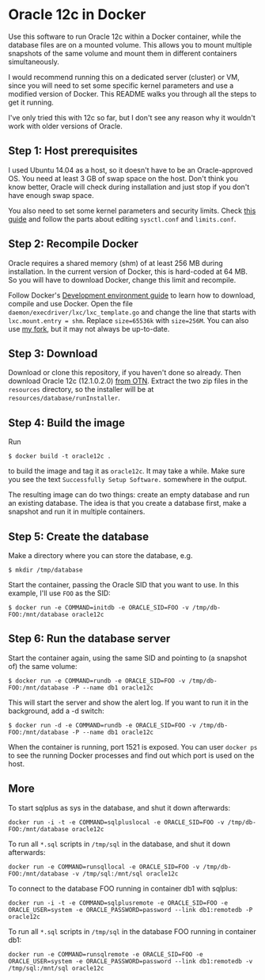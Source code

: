 Oracle 12c in Docker
====================

Use this software to run Oracle 12c within a Docker container, while the
database files are on a mounted volume. This allows you to mount multiple
snapshots of the same volume and mount them in different containers
simultaneously.

I would recommend running this on a dedicated server (cluster) or VM,
since you will need to set some specific kernel parameters and use a
modified version of Docker. This README walks you through all the steps
to get it running.

I've only tried this with 12c so far, but I don't see any reason why it
wouldn't work with older versions of Oracle.

## Step 1: Host prerequisites

I used Ubuntu 14.04 as a host, so it doesn't have to be an Oracle-approved
OS. You need at least 3 GB of swap space on the host. Don't think you know
better, Oracle will check during installation and just stop if you don't
have enough swap space.

You also need to set some kernel parameters and security limits. Check
[this guide](http://gemsofprogramming.wordpress.com/2013/09/19/installing-oracle-12c-on-ubuntu-12-04-64-bit-a-hard-journey-but-its-worth-it/)
and follow the parts about editing `sysctl.conf` and `limits.conf`.

## Step 2: Recompile Docker

Oracle requires a shared memory (shm) of at least 256 MB during installation.
In the current version of Docker, this is hard-coded at 64 MB. So you will
have to download Docker, change this limit and recompile.

Follow Docker's
[Development environment guide](https://docs.docker.com/contributing/devenvironment/)
to learn how to download, compile and use Docker. Open the file
`daemon/execdriver/lxc/lxc_template.go` and change the line that starts with
`lxc.mount.entry = shm`. Replace `size=65536k` with `size=256M`. You can also
use [my fork](https://github.com/rhopman/docker), but it may not always be
up-to-date.

## Step 3: Download

Download or clone this repository, if you haven't done so already. Then
download Oracle 12c (12.1.0.2.0)
[from OTN](http://www.oracle.com/technetwork/database/enterprise-edition/downloads/index.html).
Extract the two zip files in the `resources` directory, so the installer will
be at `resources/database/runInstaller`.

## Step 4: Build the image

Run

```
$ docker build -t oracle12c .
```

to build the image and tag it as `oracle12c`.
It may take a while. Make sure you see the text `Successfully Setup Software.`
somewhere in the output.

The resulting image can do two things: create an empty database and run an
existing database. The idea is that you create a database first, make a snapshot
and run it in multiple containers.

## Step 5: Create the database

Make a directory where you can store the database, e.g.

```
$ mkdir /tmp/database
```

Start the container, passing the Oracle SID that you want to use. In this example,
I'll use `FOO` as the SID:

```
$ docker run -e COMMAND=initdb -e ORACLE_SID=FOO -v /tmp/db-FOO:/mnt/database oracle12c
```

## Step 6: Run the database server

Start the container again, using the same SID and pointing to (a snapshot of) the
same volume:

```
$ docker run -e COMMAND=rundb -e ORACLE_SID=FOO -v /tmp/db-FOO:/mnt/database -P --name db1 oracle12c
```

This will start the server and show the alert log. If you want to run it in the
background, add a -d switch:

```
$ docker run -d -e COMMAND=rundb -e ORACLE_SID=FOO -v /tmp/db-FOO:/mnt/database -P --name db1 oracle12c
```

When the container is running, port 1521 is exposed. You can user `docker ps` to
see the running Docker processes and find out which port is used on the host.

## More

To start sqlplus as sys in the database, and shut it down afterwards:

```
docker run -i -t -e COMMAND=sqlpluslocal -e ORACLE_SID=FOO -v /tmp/db-FOO:/mnt/database oracle12c
```

To run all `*.sql` scripts in `/tmp/sql` in the database, and shut it down afterwards:

```
docker run -e COMMAND=runsqllocal -e ORACLE_SID=FOO -v /tmp/db-FOO:/mnt/database -v /tmp/sql:/mnt/sql oracle12c
```

To connect to the database FOO running in container db1 with sqlplus:

```
docker run -i -t -e COMMAND=sqlplusremote -e ORACLE_SID=FOO -e ORACLE_USER=system -e ORACLE_PASSWORD=password --link db1:remotedb -P oracle12c
```

To run all `*.sql` scripts in `/tmp/sql` in the database FOO running in container db1:

```
docker run -e COMMAND=runsqlremote -e ORACLE_SID=FOO -e ORACLE_USER=system -e ORACLE_PASSWORD=password --link db1:remotedb -v /tmp/sql:/mnt/sql oracle12c
```

